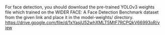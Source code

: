 For face detection, you should download the pre-trained YOLOv3 weights file which trained on the WIDER FACE: A Face Detection Benchmark dataset from the given link and place it in the model-weights/ directory.
https://drive.google.com/file/d/1xYasjU52whXMLT5MtF7RCPQkV66993oR/view
